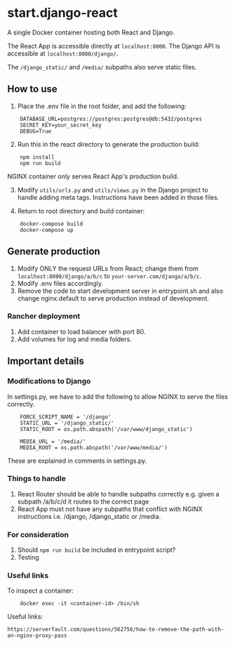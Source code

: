 # start.django-react

A single Docker container hosting both React and Django. 

The React App is accessible directly at `localhost:8000`.
The Django API is accessible at `localhost:8000/django/`.

The `/django_static/` and `/media/` subpaths also serve static files.

## How to use

1. Place the .env file in the root folder, and add the following:
```
	DATABASE_URL=postgres://postgres:postgres@db:5432/postgres
	SECRET_KEY=your_secret_key
	DEBUG=True
```

2. Run this in the react directory to generate the production build:

```
	npm install
	npm run build 
```
NGINX container only serves React App's production build.

3. Modify `utils/urls.py` and `utils/views.py` in the Django project to handle adding meta tags. Instructions have been added in those files.

4. Return to root directory and build container:

```
	docker-compose build
	docker-compose up
```

## Generate production

1. Modify ONLY the request URLs from React; change them from `localhost:8000/django/a/b/c` to `your-server.com/django/a/b/c`.
2. Modify .env files accordingly.
3. Remove the code to start development server in entrypoint.sh and also change nginx.default to serve production instead of development.

### Rancher deployment

1. Add container to load balancer with port 80.
2. Add volumes for log and media folders.

## Important details

### Modifications to Django

In settings.py, we have to add the following to allow NGINX to serve the files correctly.
```
	FORCE_SCRIPT_NAME = '/django'
	STATIC_URL = '/django_static/'
	STATIC_ROOT = os.path.abspath('/var/www/django_static') 

	MEDIA_URL = '/media/'
	MEDIA_ROOT = os.path.abspath('/var/www/media/')
```
These are explained in comments in settings.py.

### Things to handle

1. React Router should be able to handle subpaths correctly e.g. given a subpath /a/b/c/d it routes to the correct page
2. React App must not have any subpaths that conflict with NGINX instructions i.e. /django, /django_static or /media.

### For consideration

1. Should `npm run build` be included in entrypoint script?
2. Testing


### Useful links

To inspect a container:

```	
	docker exec -it <container-id> /bin/sh
```

Useful links:
	
	https://serverfault.com/questions/562756/how-to-remove-the-path-with-an-nginx-proxy-pass
